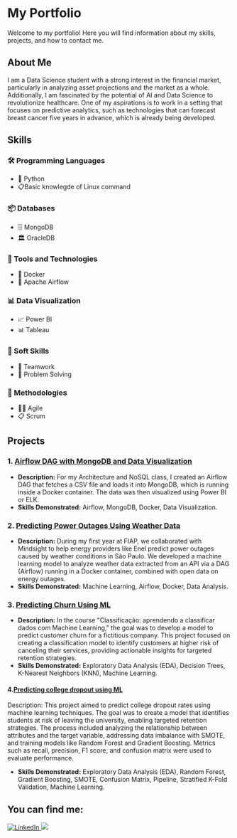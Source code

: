# My Portfolio

Welcome to my portfolio! Here you will find information about my skills, projects, and how to contact me.

## About Me

I am a Data Science student with a strong interest in the financial market, particularly in analyzing asset projections and the market as a whole. Additionally, I am fascinated by the potential of AI and Data Science to revolutionize healthcare. One of my aspirations is to work in a setting that focuses on predictive analytics, such as technologies that can forecast breast cancer five years in advance, which is already being developed.

## Skills

### 🛠️ Programming Languages
- 🐍 Python
- 📋Basic knowlegde of Linux command
  
### 📦 Databases
- 🗄️ MongoDB
- 🏛️ OracleDB

### 🔧 Tools and Technologies
- 🐳 Docker
- 🔄 Apache Airflow

### 📊 Data Visualization
- 📈 Power BI
- 📊 Tableau

### 🧠 Soft Skills
- 🤝 Teamwork
- 🧩 Problem Solving

### 📅 Methodologies
- 🏃‍♂️ Agile
- 📋 Scrum



## Projects

### 1. [Airflow DAG with MongoDB and Data Visualization](https://github.com/MARIACLARACFBRITO/airflow_docker)
- **Description:** For my Architecture and NoSQL class, I created an Airflow DAG that fetches a CSV file and loads it into MongoDB, which is running inside a Docker container. The data was then visualized using Power BI or ELK.
- **Skills Demonstrated:** Airflow, MongoDB, Docker, Data Visualization.

### 2. [Predicting Power Outages Using Weather Data](https://github.com/MARIACLARACFBRITO/power_outages_prediction)
- **Description:** During my first year at FIAP, we collaborated with Mindsight to help energy providers like Enel predict power outages caused by weather conditions in São Paulo. We developed a machine learning model to analyze weather data extracted from an API via a DAG (Airflow) running in a Docker container, combined with open data on energy outages.
- **Skills Demonstrated:** Machine Learning, Airflow, Docker, Data Analysis.

### 3. [Predicting Churn Using ML](https://github.com/MARIACLARACFBRITO/)
- **Description:** In the course "Classificação: aprendendo a classificar dados com Machine Learning," the goal was to develop a model to predict customer churn for a fictitious company. This project focused on creating a classification model to identify customers at higher risk of canceling their services, providing actionable insights for targeted retention strategies.
- **Skills Demonstrated:** Exploratory Data Analysis (EDA), Decision Trees, K-Nearest Neighbors (KNN), Machine Learning.

#### 4.[Predicting college dropout using ML](https://github.com/MARIACLARACFBRITO/withdrawal-from-college)
Description: This project aimed to predict college dropout rates using machine learning techniques. The goal was to create a model that identifies students at risk of leaving the university, enabling targeted retention strategies. The process included analyzing the relationship between attributes and the target variable, addressing data imbalance with SMOTE, and training models like Random Forest and Gradient Boosting. Metrics such as recall, precision, F1 score, and confusion matrix were used to evaluate performance.
- **Skills Demonstrated:** Exploratory Data Analysis (EDA), Random Forest, Gradient Boosting, SMOTE, Confusion Matrix, Pipeline, Stratified K-Fold Validation, Machine Learning.

## You can find me:

<a href="https://www.linkedin.com/in/maria-clara-brito-640604220/">
  <img src="https://img.shields.io/badge/linkedin-%230077B5.svg?style=for-the-badge&logo=linkedin&logoColor=white" alt="LinkedIn"/>
</a>

<a href="mailto:mariaclarabritofaculdade@gmail.com">
  <img src="https://img.shields.io/badge/Gmail-D14836?style=for-the-badge&logo=gmail&logoColor=white"/>
</a>
